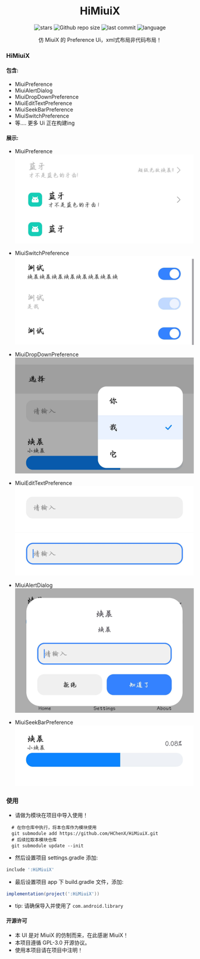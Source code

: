 <div align="center">
<h1>HiMiuiX</h1>

![stars](https://img.shields.io/github/stars/HChenX/HiMiuiX?style=flat)
![Github repo size](https://img.shields.io/github/repo-size/HChenX/HiMiuiX)
![last commit](https://img.shields.io/github/last-commit/HChenX/HiMiuiX?style=flat)
![language](https://img.shields.io/badge/language-java-purple)

[//]: # (<p><b><a href="README-en.md">English</a> | <a href="README.md">简体中文</a></b></p>)
<p>仿 MiuiX 的 Preference Ui，xml式布局非代码布局！</p>
</div>

### HiMiuiX

#### 包含:

- MiuiPreference
- MiuiAlertDialog
- MiuiDropDownPreference
- MiuiEditTextPreference
- MiuiSeekBarPreference
- MiuiSwitchPreference
- 等.... 更多 Ui 正在构建ing

#### 展示:

- MiuiPreference
  ![MiuiPreference](https://raw.githubusercontent.com/HChenX/HiMiuiX/master/image/MiuiPreference.jpg)

- MiuiSwitchPreference
  ![MiuiSwitchPreference](https://raw.githubusercontent.com/HChenX/HiMiuiX/master/image/MiuiSwitchPreference.jpg)

- MiuiDropDownPreference
  ![MiuiDropDownPreference](https://raw.githubusercontent.com/HChenX/HiMiuiX/master/image/MiuiDropDownPreference.jpg)

- MiuiEditTextPreference
  ![MiuiEditTextPreference](https://raw.githubusercontent.com/HChenX/HiMiuiX/master/image/MiuiEditTextPreference.jpg)
  ![MiuiEditTextPreference1](https://raw.githubusercontent.com/HChenX/HiMiuiX/master/image/MiuiEditTextPreference1.jpg)

- MiuiAlertDialog
  ![MiuiAlertDialog](https://raw.githubusercontent.com/HChenX/HiMiuiX/master/image/MiuiAlertDialog.jpg)

- MiuiSeekBarPreference
  ![MiuiSeekBarPreference](https://raw.githubusercontent.com/HChenX/HiMiuiX/master/image/MiuiSeekBarPreference.jpg)

### 使用

- 请做为模块在项目中导入使用！

```shell
  # 在你仓库中执行，将本仓库作为模块使用
  git submodule add https://github.com/HChenX/HiMiuiX.git
  # 后续拉取本模块仓库
  git submodule update --init
```

- 然后设置项目 settings.gradle 添加:

```groovy
include ':HiMiuiX'
```

- 最后设置项目 app 下 build.gradle 文件，添加:
```groovy
implementation(project(':HiMiuiX'))
```

- tip: 请确保导入并使用了 `com.android.library`

#### 开源许可

- 本 UI 是对 MiuiX 的仿制而来，在此感谢 MiuiX！
- 本项目遵循 GPL-3.0 开源协议。
- 使用本项目请在项目中注明！